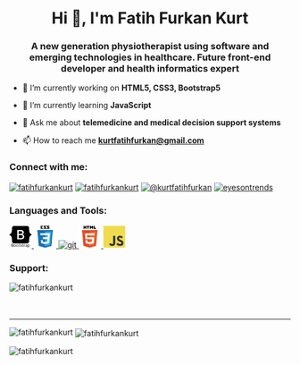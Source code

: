 <h1 align="center">Hi 👋, I'm Fatih Furkan Kurt</h1>
<h3 align="center">A new generation physiotherapist using software and emerging technologies in healthcare. Future front-end developer and health informatics expert</h3>

- 🔭 I’m currently working on **HTML5, CSS3, Bootstrap5**

- 🌱 I’m currently learning **JavaScript**

- 💬 Ask me about **telemedicine and medical decision support systems**

- 📫 How to reach me **kurtfatihfurkan@gmail.com**

<h3 align="left">Connect with me:</h3>
<p align="left">
<a href="https://linkedin.com/in/fatihfurkankurt" target="blank"><img align="center" src="https://raw.githubusercontent.com/rahuldkjain/github-profile-readme-generator/master/src/images/icons/Social/linked-in-alt.svg" alt="fatihfurkankurt" height="30" width="40" /></a>
<a href="https://instagram.com/fatihfurkankurt" target="blank"><img align="center" src="https://raw.githubusercontent.com/rahuldkjain/github-profile-readme-generator/master/src/images/icons/Social/instagram.svg" alt="fatihfurkankurt" height="30" width="40" /></a>
<a href="https://medium.com/@kurtfatihfurkan" target="blank"><img align="center" src="https://raw.githubusercontent.com/rahuldkjain/github-profile-readme-generator/master/src/images/icons/Social/medium.svg" alt="@kurtfatihfurkan" height="30" width="40" /></a>
<a href="https://www.youtube.com/c/eyesontrends" target="blank"><img align="center" src="https://raw.githubusercontent.com/rahuldkjain/github-profile-readme-generator/master/src/images/icons/Social/youtube.svg" alt="eyesontrends" height="30" width="40" /></a>
</p>

<h3 align="left">Languages and Tools:</h3>
<p align="left"> <a href="https://getbootstrap.com" target="_blank" rel="noreferrer"> <img src="https://raw.githubusercontent.com/devicons/devicon/master/icons/bootstrap/bootstrap-plain-wordmark.svg" alt="bootstrap" width="40" height="40"/> </a> <a href="https://www.w3schools.com/css/" target="_blank" rel="noreferrer"> <img src="https://raw.githubusercontent.com/devicons/devicon/master/icons/css3/css3-original-wordmark.svg" alt="css3" width="40" height="40"/> </a> <a href="https://git-scm.com/" target="_blank" rel="noreferrer"> <img src="https://www.vectorlogo.zone/logos/git-scm/git-scm-icon.svg" alt="git" width="40" height="40"/> </a> <a href="https://www.w3.org/html/" target="_blank" rel="noreferrer"> <img src="https://raw.githubusercontent.com/devicons/devicon/master/icons/html5/html5-original-wordmark.svg" alt="html5" width="40" height="40"/> </a> <a href="https://developer.mozilla.org/en-US/docs/Web/JavaScript" target="_blank" rel="noreferrer"> <img src="https://raw.githubusercontent.com/devicons/devicon/master/icons/javascript/javascript-original.svg" alt="javascript" width="40" height="40"/> </a> </p>

<h3 align="left">Support:</h3>
<p><a href="https://www.buymeacoffee.com/fatihfurkankurt"> <img align="left" src="https://cdn.buymeacoffee.com/buttons/v2/default-yellow.png" height="50" width="210" alt="fatihfurkankurt" /></a></p><br><br><br><hr>

<p><img align="left" src="https://github-readme-stats.vercel.app/api/top-langs?username=fatihfurkankurt&show_icons=true&locale=en&layout=compact" alt="fatihfurkankurt" /></p>

<p>&nbsp;<img align="center" src="https://github-readme-stats.vercel.app/api?username=fatihfurkankurt&show_icons=true&locale=en" alt="fatihfurkankurt" /></p>

<p><img align="center" src="https://github-readme-streak-stats.herokuapp.com/?user=fatihfurkankurt&" alt="fatihfurkankurt" /></p>


